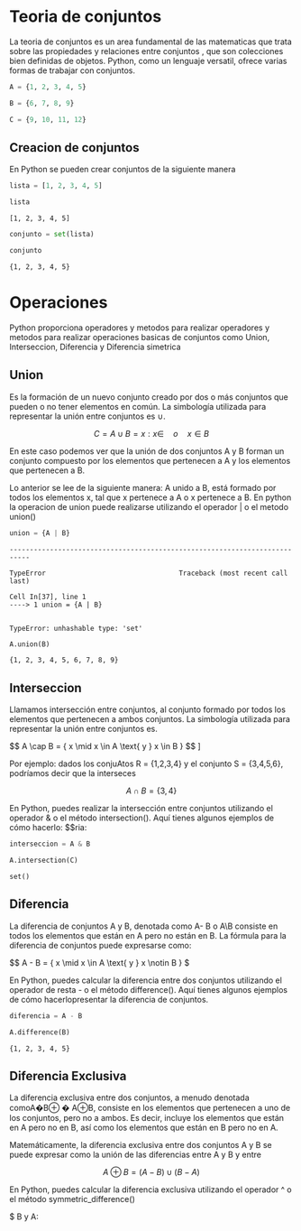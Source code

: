 # Teoria de conjuntos

La teoria de conjuntos es un area fundamental de las matematicas que trata sobre las propiedades y relaciones entre conjuntos , que son colecciones bien definidas de objetos. Python, como un lenguaje versatil, ofrece varias formas de trabajar con conjuntos.


```python
A = {1, 2, 3, 4, 5}
```


```python
B = {6, 7, 8, 9}
```


```python
C = {9, 10, 11, 12}
```

## Creacion de conjuntos
En Python se pueden crear conjuntos de la siguiente manera 


```python
lista = [1, 2, 3, 4, 5]
```


```python
lista
```




    [1, 2, 3, 4, 5]




```python
conjunto = set(lista)
```


```python
conjunto
```




    {1, 2, 3, 4, 5}



# Operaciones 
Python proporciona operadores y metodos para realizar operadores y metodos para realizar operaciones basicas de conjuntos como Union, Interseccion, Diferencia y Diferencia simetrica

## Union

Es la formación de un nuevo conjunto creado por dos o más conjuntos que pueden o no tener elementos en común. La simbología utilizada para representar la unión entre conjuntos es ∪.

$$
 C = A \cup B = {x:x \in \quad o \quad x \in B}
$$

En este caso podemos ver que la unión de dos conjuntos A y B forman un conjunto compuesto por los elementos que pertenecen a A y los elementos que pertenecen a B.

Lo anterior se lee de la siguiente manera: A unido a B, está formado por todos los elementos x, tal que x pertenece a A o x pertenece a B.
En python la operacion de union puede realizarse utilizando el operador  | o el metodo union()


```python
union = {A | B}
```


    ---------------------------------------------------------------------------

    TypeError                                 Traceback (most recent call last)

    Cell In[37], line 1
    ----> 1 union = {A | B}
    

    TypeError: unhashable type: 'set'



```python
A.union(B)
```




    {1, 2, 3, 4, 5, 6, 7, 8, 9}



## Interseccion

Llamamos intersección entre conjuntos, al conjunto formado por todos los elementos que pertenecen a ambos conjuntos. La simbología utilizada para representar la unión entre conjuntos es.
$$
A \cap B = \{ x \mid x \in A \text{ y } x \in B \}\$$
]

Por ejemplo: dados los conjuAtos R = {1,2,3,4} y el conjunto S = {3,4,5,6}, podríamos decir que la interseces

$$
A \cap B = \{3, 4\}
$$

En Python, puedes realizar la intersección entre conjuntos utilizando el operador & o el método intersection(). Aquí tienes algunos ejemplos de cómo hacerlo:
$$ria:


```python
interseccion = A & B
```


```python
A.intersection(C)
```




    set()



## Diferencia

La diferencia de conjuntos A y B, denotada como A- B o A\B consiste en todos los elementos que están en A pero no están en B. La fórmula para la diferencia de conjuntos puede expresarse como:

$$
A - B = \{ x \mid x \in A \text{ y } x \notin B \}
$


En Python, puedes calcular la diferencia entre dos conjuntos utilizando el operador de resta - o el método difference(). Aquí tienes algunos ejemplos de cómo hacerlopresentar la diferencia de conjuntos.





```python
diferencia = A - B
```


```python
A.difference(B)
```




    {1, 2, 3, 4, 5}



## Diferencia Exclusiva


La diferencia exclusiva entre dos conjuntos, a menudo denotada comoA�B⊕
�
A⊕B, consiste en los elementos que pertenecen a uno de los conjuntos, pero no a ambos. Es decir, incluye los elementos que están en A pero no en B, así como los elementos que están en B pero no en A.

Matemáticamente, la diferencia exclusiva entre dos conjuntos A y B se puede expresar como la unión de las diferencias entre A y B y entre

$$
A \oplus B = (A - B) \cup (B - A)
$$

En Python, puedes calcular la diferencia exclusiva utilizando el operador ^ o el método symmetric_difference()

$ B y A:


```python

```
